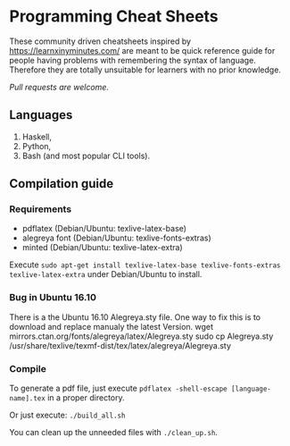 # Programming Cheat Sheets
These community driven cheatsheets inspired by <https://learnxinyminutes.com/> 
are meant to be quick reference guide for people having problems with 
remembering the syntax of language.
Therefore they are totally unsuitable for learners with no prior knowledge.

*Pull requests are welcome.*

## Languages
1. Haskell,
2. Python,
3. Bash (and most popular CLI tools).

## Compilation guide

### Requirements
* pdflatex (Debian/Ubuntu: texlive-latex-base)
* alegreya font (Debian/Ubuntu: texlive-fonts-extras)
* minted (Debian/Ubuntu: texlive-latex-extra)

Execute `sudo apt-get install texlive-latex-base texlive-fonts-extras texlive-latex-extra` under Debian/Ubuntu to install.

### Bug in Ubuntu 16.10
There is a the Ubuntu 16.10 Alegreya.sty file. One way to fix this is to download and replace manualy the latest Version.
wget mirrors.ctan.org/fonts/alegreya/latex/Alegreya.sty
sudo cp Alegreya.sty /usr/share/texlive/texmf-dist/tex/latex/alegreya/Alegreya.sty

### Compile
To generate a pdf file, just execute 
`pdflatex -shell-escape [language-name].tex` in a proper directory.

Or just execute:
`./build_all.sh`

You can clean up the unneeded files with `./clean_up.sh`.
